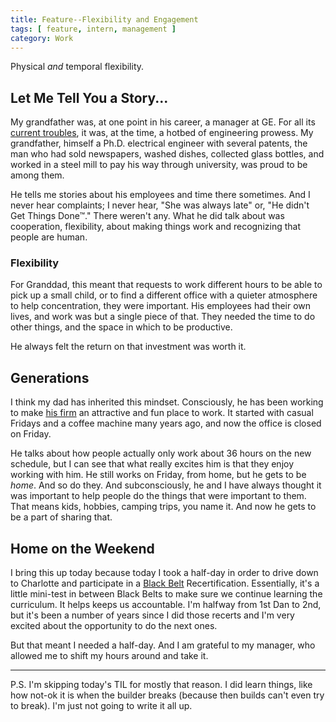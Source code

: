 ```yaml
---
title: Feature--Flexibility and Engagement
tags: [ feature, intern, management ]
category: Work
---
```


Physical *and* temporal flexibility.

## Let Me Tell You a Story...

My grandfather was, at one point in his career, a manager at GE. For all its
[current troubles][ge], it was, at the time, a hotbed of engineering prowess.
My grandfather, himself a Ph.D. electrical engineer with several patents, the
man who had sold newspapers, washed dishes, collected glass bottles, and worked
in a steel mill to pay his way through university, was proud to be among them.

He tells me stories about his employees and time there sometimes. And I never
hear complaints; I never hear, "She was always late" or, "He didn't Get Things
Done™." There weren't any. What he did talk about was cooperation, flexibility,
about making things work and recognizing that people are human.

### Flexibility

For Granddad, this meant that requests to work different hours to be able to
pick up a small child, or to find a different office with a quieter atmosphere
to help concentration, they were important. His employees had their own lives,
and work was but a single piece of that. They needed the time to do other
things, and the space in which to be productive.

He always felt the return on that investment was worth it.

## Generations

I think my dad has inherited this mindset. Consciously, he has been working to
make [his firm][dad] an attractive and fun place to work. It started with casual
Fridays and a coffee machine many years ago, and now the office is closed on
Friday.

He talks about how people actually only work about 36 hours on the new schedule,
but I can see that what really excites him is that they enjoy working with him.
He still works on Friday, from home, but he gets to be *home*. And so do they.
And subconsciously, he and I have always thought it was important to help people
do the things that were important to them. That means kids, hobbies, camping
trips, you name it. And now he gets to be a part of sharing that.

## Home on the Weekend

I bring this up today because today I took a half-day in order to drive down to
Charlotte and participate in a [Black Belt][] Recertification. Essentially, it's a
little mini-test in between Black Belts to make sure we continue learning the
curriculum. It helps keeps us accountable. I'm halfway from 1st Dan to 2nd, but
it's been a number of years since I did those recerts and I'm very excited about
the opportunity to do the next ones.

But that meant I needed a half-day. And I am grateful to my manager, who allowed
me to shift my hours around and take it.

---

P.S. I'm skipping today's TIL for mostly that reason. I did learn things, like
how not-ok it is when the builder breaks (because then builds can't even try to
break). I'm just not going to write it all up.

[ge]: http://money.cnn.com/2018/06/19/investing/ge-dow-jones-walgreens/index.html
[dad]: https://www.knobleingle.com
[Black Belt]: http://uskmartialarts.com
